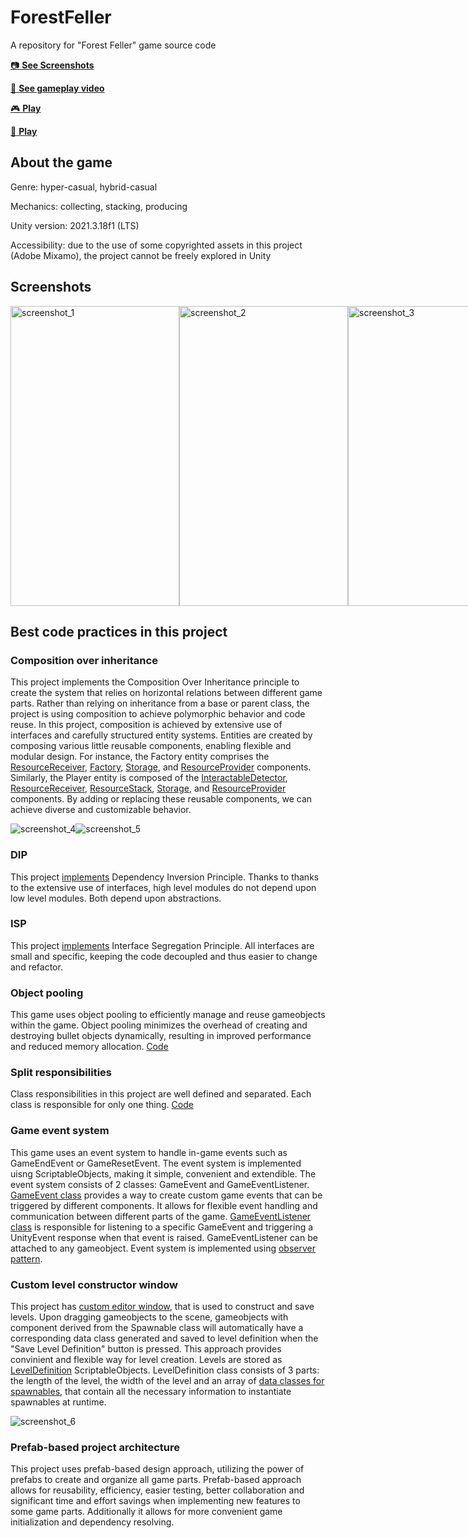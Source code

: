 # ForestFeller
A repository for "Forest Feller" game source code

[:camera: **See Screenshots**](#screenshots)

[:movie_camera: **See gameplay video**](https://www.youtube.com/watch?v=EBuS0Xp_in8)

[:video_game: **Play**](https://play.google.com/store/apps/details?id=com.Yankeezulu.ForestFeller)

[:100: **Play**](#best-сode-practices-in-this-project)

## About the game
Genre: hyper-casual, hybrid-casual

Mechanics: collecting, stacking, producing

Unity version: 2021.3.18f1 (LTS)

Accessibility: due to the use of some copyrighted assets in this project (Adobe Mixamo), the project cannot be freely explored in Unity

## Screenshots

<div style="display:flex;">
  <img src="https://github.com/YankeeZuluDev/ForestFeller/assets/129124150/6118a35f-9ad2-42e4-b560-680f06374ad2" alt="screenshot_1" width="270" height="480">
  <img src="https://github.com/YankeeZuluDev/ForestFeller/assets/129124150/915e1403-8b5b-415c-8d1b-f4408078ec91" alt="screenshot_2" width="270" height="480">
  <img src="https://github.com/YankeeZuluDev/ForestFeller/assets/129124150/74fe78a6-68e1-486a-b0d2-8672a7ac4066" alt="screenshot_3" width="270" height="480">
</div>

## Best сode practices in this project

### Composition over inheritance
This project implements the Composition Over Inheritance principle to create the system that relies on horizontal relations between different game parts. Rather than relying on inheritance from a base or parent class, the project is using composition to achieve polymorphic behavior and code reuse. In this project, composition is achieved by extensive use of interfaces and carefully structured entity systems. Entities are created by composing various little reusable components, enabling flexible and modular design. For instance, the Factory entity comprises the [ResourceReceiver](https://github.com/YankeeZuluDev/ForestFeller/blob/main/Assets/Scripts/ResourceProcessing/ResourceReceiver.cs), [Factory](https://github.com/YankeeZuluDev/ForestFeller/blob/main/Assets/Scripts/ResourceProcessing/Factory.cs), [Storage](https://github.com/YankeeZuluDev/ForestFeller/blob/main/Assets/Scripts/Storage/Storage.cs), and [ResourceProvider](https://github.com/YankeeZuluDev/ForestFeller/blob/main/Assets/Scripts/ResourceProcessing/ResourceProvider.cs) components. Similarly, the Player entity is composed of the [InteractableDetector](https://github.com/YankeeZuluDev/ForestFeller/blob/main/Assets/Scripts/Interaction/InteractableDetector.cs), [ResourceReceiver](https://github.com/YankeeZuluDev/ForestFeller/blob/main/Assets/Scripts/ResourceProcessing/ResourceReceiver.cs), [ResourceStack](https://github.com/YankeeZuluDev/ForestFeller/blob/main/Assets/Scripts/Stack/ResourceStack.cs), [Storage](https://github.com/YankeeZuluDev/ForestFeller/blob/main/Assets/Scripts/Storage/Storage.cs), and [ResourceProvider](https://github.com/YankeeZuluDev/ForestFeller/blob/main/Assets/Scripts/ResourceProcessing/ResourceProvider.cs) components. By adding or replacing these reusable components, we can achieve diverse and customizable behavior.

<div style="display:flex;">
  <img src="https://github.com/YankeeZuluDev/ForestFeller/assets/129124150/c41c39cc-6ecf-42ba-b748-a8779a95d441" alt="screenshot_4">
  <img src="https://github.com/YankeeZuluDev/ForestFeller/assets/129124150/ab668773-719a-4279-8ff4-44c25826caa4" alt="screenshot_5">
</div>

### DIP
This project [implements](https://github.com/YankeeZuluDev/ForestFeller/tree/main/Assets/Scripts/Interfaces) Dependency Inversion Principle. Thanks to thanks to the extensive use of interfaces, high level modules do not depend upon low level modules. Both depend upon abstractions.

### ISP
This project [implements](https://github.com/YankeeZuluDev/ForestFeller/tree/main/Assets/Scripts/Interfaces) Interface Segregation Principle. All interfaces are small and specific, keeping the code decoupled and thus easier to change and refactor.

### Object pooling
This game uses object pooling to efficiently manage and reuse gameobjects within the game. Object pooling minimizes the overhead of creating and destroying bullet objects dynamically, resulting in improved performance and reduced memory allocation. [Code](https://github.com/YankeeZuluDev/ForestFeller/blob/main/Assets/Scripts/ObjectPools/ResourcePools.cs)

### Split responsibilities
Class responsibilities in this project are well defined and separated. Each class is responsible for only one thing. [Code](https://github.com/YankeeZuluDev/ForestFeller/tree/main/Assets/Scripts/ResourceProcessing)

### Game event system
This game uses an event system to handle in-game events such as GameEndEvent or GameResetEvent. The event system is implemented uisng ScriptableObjects, making it simple, convenient and extendible. The event system consists of 2 classes: GameEvent and GameEventListener. [GameEvent class](https://github.com/YankeeZuluDev/ForestFeller/blob/main/Assets/Scripts/Events/GameEvent.cs) provides a way to create custom game events that can be triggered by different components. It allows for flexible event handling and communication between different parts of the game. [GameEventListener class](https://github.com/YankeeZuluDev/ForestFeller/blob/main/Assets/Scripts/Events/GameEventListener.cs) is responsible for listening to a specific GameEvent and triggering a UnityEvent response when that event is raised. GameEventListener can be attached to any gameobject. Event system is implemented using [observer pattern](https://en.wikipedia.org/wiki/Observer_pattern).

### Custom level constructor window
This project has [custom editor window](https://github.com/YankeeZuluDev/ForestFeller/blob/main/Assets/Editor/LevelConstructor.cs), that is used to construct and save levels. Upon dragging gameobjects to the scene, gameobjects with component derived from the Spawnable class will automatically have a corresponding data class generated and saved to level definition when the "Save Level Definition" button is pressed. This approach provides convinient and flexible way for level creation. Levels are stored as [LevelDefinition](https://github.com/YankeeZuluDev/ForestFeller/blob/main/Assets/Scripts/Level/LevelDefinition.cs) ScriptableObjects. LevelDefinition class consists of 3 parts: the length of the level, the width of the level and an array of [data classes for spawnables](https://github.com/YankeeZuluDev/ForestFeller/blob/main/Assets/Scripts/ResourceData/SpawnableData.cs), that contain all the necessary information to instantiate spawnables at runtime.

<div style="display:flex;">
  <img src="https://github.com/YankeeZuluDev/ForestFeller/assets/129124150/e09f9f45-481b-4d12-af26-24525697ab23" alt="screenshot_6">
</div>


### Prefab-based project architecture
This project uses prefab-based design approach, utilizing the power of prefabs to create and organize all game parts. Prefab-based approach allows for reusability, efficiency, easier testing, better collaboration and significant time and effort savings when implementing new features to some game parts. Additionally it allows for more convenient game initialization and dependency resolving.
